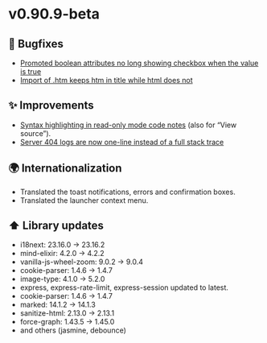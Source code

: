 # v0.90.9-beta
## 🐞 Bugfixes

*   [Promoted boolean attributes no long showing checkbox when the value is true](https://github.com/TriliumNext/Notes/issues/503)
*   [Import of .htm keeps htm in title while html does not](https://github.com/TriliumNext/Notes/issues/500)

## ✨ Improvements

*   [Syntax highlighting in read-only mode code notes](https://github.com/TriliumNext/Notes/issues/504) (also for “View source”).
*   [Server 404 logs are now one-line instead of a full stack trace](https://github.com/TriliumNext/Notes/issues/505)

## 🌍 Internationalization

*   Translated the toast notifications, errors and confirmation boxes.
*   Translated the launcher context menu.

## ⬆️ Library updates

*   i18next: 23.16.0 -> 23.16.2
*   mind-elixir: 4.2.0 -> 4.2.2
*   vanilla-js-wheel-zoom: 9.0.2 -> 9.0.4
*   cookie-parser: 1.4.6 → 1.4.7
*   image-type: 4.1.0 → 5.2.0
*   express, express-rate-limit, express-session updated to latest.
*   cookie-parser: 1.4.6 → 1.4.7
*   marked: 14.1.2 → 14.1.3
*   sanitize-html: 2.13.0 → 2.13.1
*   force-graph: 1.43.5 → 1.45.0
*   and others (jasmine, debounce)